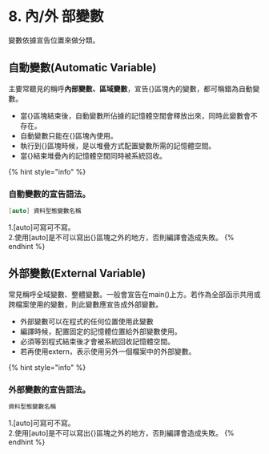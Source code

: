# 8. 內/外 部變數

變數依據宣告位置來做分類。

## 自動變數\(Automatic Variable\)

主要常聽見的稱呼**內部變數、區域變數**，宣告{}區塊內的變數，都可稱錯為自動變數。

* 當{}區塊結束後，自動變數所佔據的記憶體空間會釋放出來，同時此變數會不存在。
* 自動變數只能在{}區塊內使用。
* 執行到{}區塊時候，是以堆疊方式配置變數所需的記憶體空間。
* 當{}結束堆疊內的記憶體空間同時被系統回收。

{% hint style="info" %}
### 自動變數的宣告語法。

```c
[auto] 資料型態變數名稱
```

1.\[auto\]可寫可不寫。  
2.使用\[auto\]是不可以寫出{}區塊之外的地方，否則編譯會造成失敗。
{% endhint %}

## 外部變數\(External Variable\)

常見稱呼全域變數、整體變數。一般會宣告在main\(\)上方。若作為全部函示共用或跨檔案使用的變數，則此變數應宣告成外部變數。

* 外部變數可以在程式的任何位置使用此變數
* 編譯時候，配置固定的記憶體位置給外部變數使用。
* 必須等到程式結束後才會被系統回收記憶體空間。
* 若再使用extern，表示使用另外一個檔案中的外部變數。

{% hint style="info" %}
### 外部變數的宣告語法。

```c
資料型態變數名稱
```

1.\[auto\]可寫可不寫。  
2.使用\[auto\]是不可以寫出{}區塊之外的地方，否則編譯會造成失敗。
{% endhint %}



